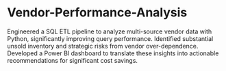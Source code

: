# Vendor-Performance-Analysis
Engineered a SQL ETL pipeline to analyze multi-source vendor data with Python, significantly improving query performance. Identified substantial unsold inventory and strategic risks from vendor over-dependence. Developed a Power BI dashboard to translate these insights into actionable recommendations for significant cost savings.
